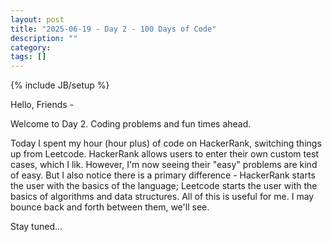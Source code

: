 ```yaml
---
layout: post
title: "2025-06-19 - Day 2 - 100 Days of Code"
description: ""
category: 
tags: []
---
```

{% include JB/setup %}

Hello, Friends -

Welcome to Day 2. Coding problems and fun times ahead.

Today I spent my hour (hour plus) of code on HackerRank, switching things up from Leetcode. HackerRank allows users to enter their own custom test cases, which I lik. However, I'm now seeing their "easy" problems are kind of easy. But I also notice there is a primary difference - HackerRank starts the user with the basics of the language; Leetcode starts the user with the basics of algorithms and data structures. All of this is useful for me. I may bounce back and forth between them, we'll see.

Stay tuned...
